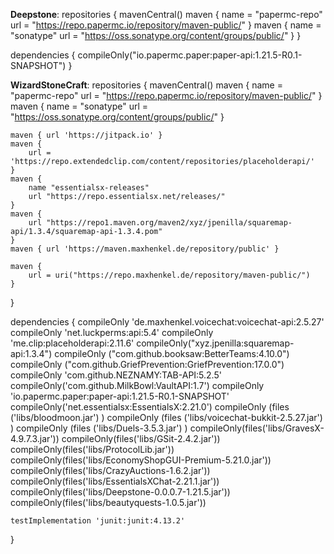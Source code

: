 **Deepstone**:
repositories {
mavenCentral()
maven {
name = "papermc-repo"
url = "https://repo.papermc.io/repository/maven-public/"
}
maven {
name = "sonatype"
url = "https://oss.sonatype.org/content/groups/public/"
}
}

dependencies {
compileOnly("io.papermc.paper:paper-api:1.21.5-R0.1-SNAPSHOT")
}

**WizardStoneCraft**:
repositories {
mavenCentral()
maven {
name = "papermc-repo"
url = "https://repo.papermc.io/repository/maven-public/"
}
maven {
name = "sonatype"
url = "https://oss.sonatype.org/content/groups/public/"
}

    maven { url 'https://jitpack.io' }
    maven {
        url = 'https://repo.extendedclip.com/content/repositories/placeholderapi/'
    }
    maven {
        name "essentialsx-releases"
        url "https://repo.essentialsx.net/releases/"
    }
    maven {
        url "https://repo1.maven.org/maven2/xyz/jpenilla/squaremap-api/1.3.4/squaremap-api-1.3.4.pom"
    }
    maven { url 'https://maven.maxhenkel.de/repository/public' }

    maven {
        url = uri("https://repo.maxhenkel.de/repository/maven-public/")
    }

}

dependencies {
compileOnly 'de.maxhenkel.voicechat:voicechat-api:2.5.27'
compileOnly 'net.luckperms:api:5.4'
compileOnly 'me.clip:placeholderapi:2.11.6'
compileOnly("xyz.jpenilla:squaremap-api:1.3.4")
compileOnly ("com.github.booksaw:BetterTeams:4.10.0")
compileOnly ("com.github.GriefPrevention:GriefPrevention:17.0.0")
compileOnly 'com.github.NEZNAMY:TAB-API:5.2.5'
compileOnly('com.github.MilkBowl:VaultAPI:1.7')
compileOnly 'io.papermc.paper:paper-api:1.21.5-R0.1-SNAPSHOT'
compileOnly('net.essentialsx:EssentialsX:2.21.0')
compileOnly (files ('libs/bloodmoon.jar') )
compileOnly (files ('libs/voicechat-bukkit-2.5.27.jar') )
compileOnly (files ('libs/Duels-3.5.3.jar') )
compileOnly(files('libs/GravesX-4.9.7.3.jar'))
compileOnly(files('libs/GSit-2.4.2.jar'))
compileOnly(files('libs/ProtocolLib.jar'))
compileOnly(files('libs/EconomyShopGUI-Premium-5.21.0.jar'))
compileOnly(files('libs/CrazyAuctions-1.6.2.jar'))
compileOnly(files('libs/EssentialsXChat-2.21.1.jar'))
compileOnly(files('libs/Deepstone-0.0.0.7-1.21.5.jar'))
compileOnly(files('libs/beautyquests-1.0.5.jar'))

    testImplementation 'junit:junit:4.13.2'

}